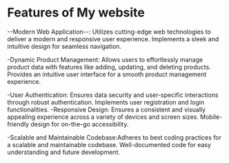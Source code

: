 # Features of My website

--Modern Web Application--: Utilizes cutting-edge web technologies to deliver a modern and responsive user experience. Implements a sleek and intuitive design for seamless navigation.

-Dynamic Product Management: Allows users to effortlessly manage product data with features like adding, updating, and deleting products. Provides an intuitive user interface for a smooth product management experience.

-User Authentication: Ensures data security and user-specific interactions through robust authentication. Implements user registration and login functionalities.
-Responsive Design: Ensures a consistent and visually appealing experience across a variety of devices and screen sizes. Mobile-friendly design for on-the-go accessibility.

-Scalable and Maintainable Codebase:Adheres to best coding practices for a scalable and maintainable codebase. Well-documented code for easy understanding and future development.
